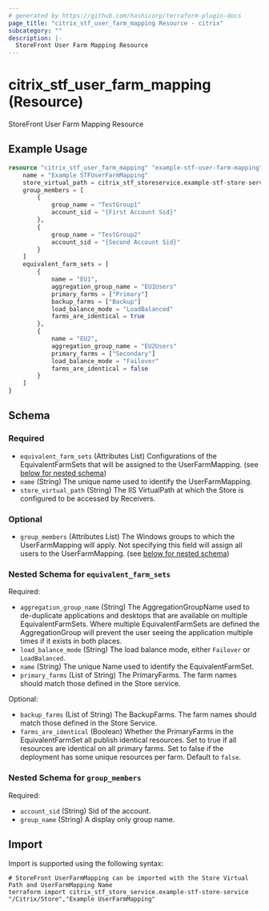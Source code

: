 ```yaml
---
# generated by https://github.com/hashicorp/terraform-plugin-docs
page_title: "citrix_stf_user_farm_mapping Resource - citrix"
subcategory: ""
description: |-
  StoreFront User Farm Mapping Resource
---
```


# citrix_stf_user_farm_mapping (Resource)

StoreFront User Farm Mapping Resource

## Example Usage

```terraform
resource "citrix_stf_user_farm_mapping" "example-stf-user-farm-mapping" {
    name = "Example STFUserFarmMapping"
    store_virtual_path = citrix_stf_storeservice.example-stf-store-service.virtual_path
    group_members = [
        {
            group_name = "TestGroup1"
            account_sid = "{First Account Sid}"
        },
        {
            group_name = "TestGroup2"
            account_sid = "{Second Account Sid}"
        }
    ]
    equivalent_farm_sets = [
        {
            name = "EU1",
            aggregation_group_name = "EU1Users"
            primary_farms = ["Primary"]
            backup_farms = ["Backup"]
            load_balance_mode = "LoadBalanced"
            farms_are_identical = true
        },
        {
            name = "EU2",
            aggregation_group_name = "EU2Users"
            primary_farms = ["Secondary"]
            load_balance_mode = "Failover"
            farms_are_identical = false
        }
    ]
}
```

<!-- schema generated by tfplugindocs -->
## Schema

### Required

- `equivalent_farm_sets` (Attributes List) Configurations of the EquivalentFarmSets that will be assigned to the UserFarmMapping. (see [below for nested schema](#nestedatt--equivalent_farm_sets))
- `name` (String) The unique name used to identify the UserFarmMapping.
- `store_virtual_path` (String) The IIS VirtualPath at which the Store is configured to be accessed by Receivers.

### Optional

- `group_members` (Attributes List) The Windows groups to which the UserFarmMapping will apply. Not specifying this field will assign all users to the UserFarmMapping. (see [below for nested schema](#nestedatt--group_members))

<a id="nestedatt--equivalent_farm_sets"></a>
### Nested Schema for `equivalent_farm_sets`

Required:

- `aggregation_group_name` (String) The AggregationGroupName used to de-duplicate applications and desktops that are available on multiple EquivalentFarmSets. Where multiple EquivalentFarmSets are defined the AggregationGroup will prevent the user seeing the application multiple times if it exists in both places.
- `load_balance_mode` (String) The load balance mode, either `Failover` or `LoadBalanced`.
- `name` (String) The unique Name used to identify the EquivalentFarmSet.
- `primary_farms` (List of String) The PrimaryFarms. The farm names should match those defined in the Store service.

Optional:

- `backup_farms` (List of String) The BackupFarms. The farm names should match those defined in the Store Service.
- `farms_are_identical` (Boolean) Whether the PrimaryFarms in the EquivalentFarmSet all publish identical resources. Set to true if all resources are identical on all primary farms. Set to false if the deployment has some unique resources per farm. Default to `false`.


<a id="nestedatt--group_members"></a>
### Nested Schema for `group_members`

Required:

- `account_sid` (String) Sid of the account.
- `group_name` (String) A display only group name.

## Import

Import is supported using the following syntax:

```shell
# StoreFront UserFarmMapping can be imported with the Store Virtual Path and UserFarmMapping Name
terraform import citrix_stf_store_service.example-stf-store-service "/Citrix/Store","Example UserFarmMapping"
```
